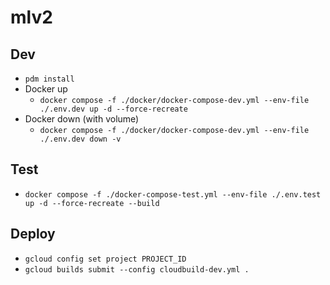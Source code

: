 # mlv2

## Dev

- `pdm install`
- Docker up
  - `docker compose -f ./docker/docker-compose-dev.yml --env-file ./.env.dev up -d --force-recreate`
- Docker down (with volume)
  - `docker compose -f ./docker/docker-compose-dev.yml --env-file ./.env.dev down -v`

## Test

- `docker compose -f ./docker-compose-test.yml --env-file ./.env.test up -d --force-recreate --build`

## Deploy

- `gcloud config set project PROJECT_ID`
- `gcloud builds submit --config cloudbuild-dev.yml .`
